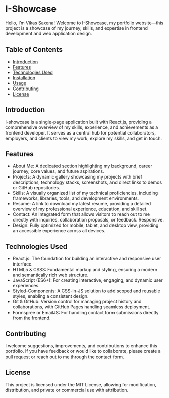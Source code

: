 # I-Showcase

Hello, I’m Vikas Saxena!
Welcome to I-Showcase, my portfolio website—this project is a showcase of my journey, skills, and expertise in frontend development and web application design.

## Table of Contents
- [Introduction](#introduction)
- [Features](#features)
- [Technologies Used](#technologies-used)
- [Installation](#installation)
- [Usage](#usage)
- [Contributing](#contributing)
- [License](#license)

## Introduction

I-showcase is a single-page application built with React.js, providing a comprehensive overview of my skills, experience, and achievements as a frontend developer. It serves as a central hub for potential collaborators, employers, and clients to view my work, explore my skills, and get in touch.

## Features

- About Me: A dedicated section highlighting my background, career journey, core values, and future aspirations.
- Projects: A dynamic gallery showcasing my projects with brief descriptions, technology stacks, screenshots, and direct links to demos or GitHub repositories.
- Skills: A visually organized list of my technical proficiencies, including frameworks, libraries, tools, and development environments.
- Resume: A link to download my latest resume, providing a detailed overview of my professional experience, education, and skill set.
- Contact: An integrated form that allows visitors to reach out to me directly with inquiries, collaboration proposals, or feedback.
Responsive.
- Design: Fully optimized for mobile, tablet, and desktop view, providing an accessible experience across all devices.

## Technologies Used

- React.js: The foundation for building an interactive and responsive user interface.
- HTML5 & CSS3: Fundamental markup and styling, ensuring a modern and semantically rich web structure.
- JavaScript (ES6+): For creating interactive, engaging, and dynamic user experiences.
- Styled-Components: A CSS-in-JS solution to add scoped and reusable styles, enabling a consistent design.
- Git & GitHub: Version control for managing project history and collaborations, with GitHub Pages handling seamless deployment.
- Formspree or EmailJS: For handling contact form submissions directly from the frontend.

## Contributing
I welcome suggestions, improvements, and contributions to enhance this portfolio. If you have feedback or would like to collaborate, please create a pull request or reach out to me through the contact form.

## License
This project is licensed under the MIT License, allowing for modification, distribution, and private or commercial use with attribution.
